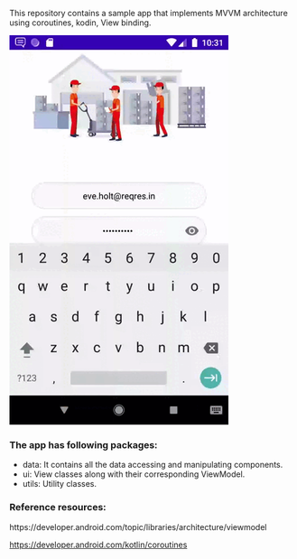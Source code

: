This repository contains a sample app that implements MVVM architecture using coroutines, kodin, View binding.


![Alt text](device-2021-06-22-103147.gif)

<h3>The app has following packages:</h3>
<ul>
<li>data: It contains all the data accessing and manipulating components.</li>
<li>ui: View classes along with their corresponding ViewModel.</li>
<li>utils: Utility classes.</li>
</ul>


<h3>Reference resources:</h3>
https://developer.android.com/topic/libraries/architecture/viewmodel

https://developer.android.com/kotlin/coroutines

